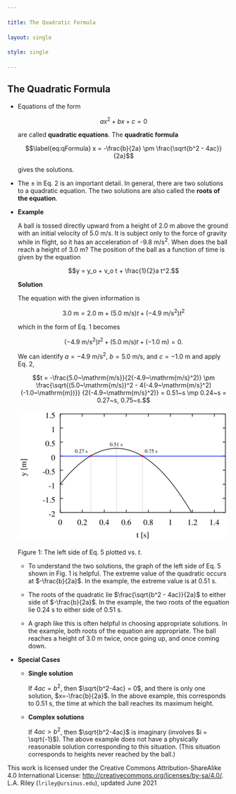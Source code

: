 ```yaml
---

title: The Quadratic Formula

layout: single

style: single

---
```


The Quadratic Formula
---------------------

-   Equations of the form

    $$\label{eq:quadratic}
        ax^2 + bx + c = 0$$

    are called **quadratic equations**. The **quadratic formula**

    $$\label{eq:qFormula}
        x = -\frac{b}{2a} \pm \frac{\sqrt{b^2 - 4ac}}{2a}$$

    gives the solutions.

-   The $\pm$ in Eq. 2 is an important detail. In general, there are two
    solutions to a quadratic equation. The two solutions are also called
    the **roots of the equation**.

-   **Example**

    A ball is tossed directly upward from a height of 2.0 m above the
    ground with an initial velocity of 5.0 m/s. It is subject only to
    the force of gravity while in flight, so it has an acceleration of
    -9.8 m/s$^2$. When does the ball reach a height of 3.0 m? The
    position of the ball as a function of time is given by the equation

    $$y = y_o + v_o t + \frac{1}{2}a t^2.$$

    **Solution**

    The equation with the given information is

    $$3.0~\mathrm{m} = 2.0~\mathrm{m} + (5.0~\mathrm{m/s}) t 
        + (-4.9~\mathrm{m/s}^2) t^2$$

    which in the form of Eq. 1 becomes

    $$\label{eq:example}
        (-4.9~\mathrm{m/s}^2) t^2 + (5.0~\mathrm{m/s}) t + (-1.0~\mathrm{m}) = 0.$$

    We can identify $a =-4.9~\mathrm{m/s}^2$, $b = 5.0~\mathrm{m/s}$,
    and $c = -1.0~\mathrm{m}$ and apply Eq. 2,

    $$t = -\frac{5.0~\mathrm{m/s}}{2(-4.9~\mathrm{m/s}^2)} 
        \pm \frac{\sqrt{(5.0~\mathrm{m/s})^2 - 
            4(-4.9~\mathrm{m/s}^2)(-1.0~\mathrm{m})}}
            {2(-4.9~\mathrm{m/s}^2)}
            = 0.51~s \mp 0.24~s = 0.27~s, 0.75~s.$$

    ![image](proj.png)

    Figure 1: The left side of Eq. 5 plotted vs. $t$.

    -   To understand the two solutions, the graph of the left side of
        Eq. 5 shown in Fig. 1 is helpful. The extreme value of the
        quadratic occurs at $-\frac{b}{2a}$. In the example, the extreme
        value is at 0.51 s.

    -   The roots of the quadratic lie $\frac{\sqrt{b^2 - 4ac}}{2a}$ to
        either side of $-\frac{b}{2a}$. In the example, the two roots of
        the equation lie 0.24 s to either side of 0.51 s.

    -   A graph like this is often helpful in choosing appropriate
        solutions. In the example, both roots of the equation are
        appropriate. The ball reaches a height of 3.0 m twice, once
        going up, and once coming down.

-   **Special Cases**

    -   **Single solution**

        If $4ac = b^2$, then $\sqrt{b^2-4ac} = 0$, and there is only one
        solution, $x=-\frac{b}{2a}$. In the above example, this
        corresponds to 0.51 s, the time at which the ball reaches its
        maximum height.

    -   **Complex solutions**

        If $4ac > b^2$, then $\sqrt{b^2-4ac}$ is imaginary (involves
        $i =
            \sqrt{-1}$). The above example does not have a physically
        reasonable solution corresponding to this situation. (This
        situation corresponds to heights never reached by the ball.)

This work is licensed under the Creative Commons Attribution-ShareAlike
4.0 International License:
<http://creativecommons.org/licenses/by-sa/4.0/>.\
L.A. Riley (`lriley@ursinus.edu`), updated June 2021
